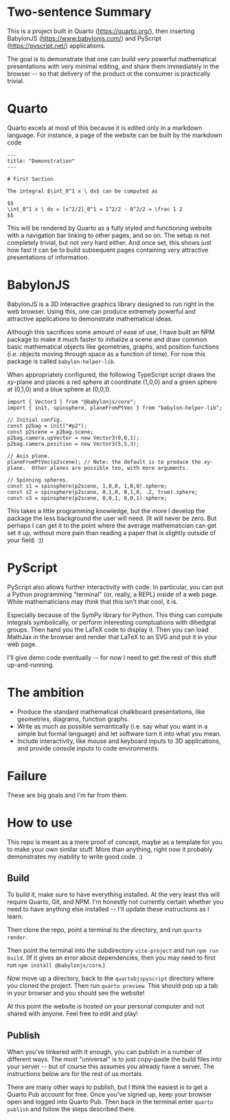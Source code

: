 # Two-sentence Summary

This is a project built in Quarto (https://quarto.org/), then inserting BabylonJS (https://www.babylonjs.com/) and PyScript (https://pyscript.net/) applications.

The goal is to demonstrate that one can build very powerful mathematical presentations with very minimal editing, and share them immediately in the browser -- so that delivery of the product ot the consumer is practically trivial.  

# Quarto 

Quarto excels at most of this because it is edited only in a markdown language.  For instance, a page of the website can be built by the markdown code

```
---
title: "Demonstration"
---

# First Section

The integral $\int_0^1 x \ dx$ can be computed as

$$
\int_0^1 x \ dx = [x^2/2]_0^1 = 1^2/2 - 0^2/2 = \frac 1 2
$$
```

This will be rendered by Quarto as a fully styled and functioning website with a navigation bar linking to other pages, and so on.  The setup is not completely trivial, but not very hard either.  And once set, this shows just how fast it can be to build subsequent pages containing very attractive presentations of information.

# BabylonJS

BabylonJS is a 3D interactive graphics library designed to run right in the web browser.  Using this, one can produce extremely powerful and attractive applications to demonstrate mathematical ideas.  

Although this sacrifices some amount of ease of use, I have built an NPM package to make it much faster to initialize a scene and draw common basic mathematical objects like geometries, graphs, and position functions (i.e. objects moving through space as a function of time).  For now this package is called `babylon-helper-lib`.

When appropriately configured, the following TypeScript script draws the $xy$-plane and places a red sphere at coordinate (1,0,0) and a green sphere at (0,1,0) and a blue sphere at (0,0,1).

```
import { Vector3 } from "@babylonjs/core";
import { init, spinsphere, planeFromPtVec } from "babylon-helper-lib";

// Initial config.
const p2bag = init("#p2");
const p2scene = p2bag.scene;
p2bag.camera.upVector = new Vector3(0,0,1);
p2bag.camera.position = new Vector3(5,5,3);

// Axis plane.
planeFromPtVec(p2scene); // Note: the default is to produce the xy-plane.  Other planes are possible too, with more arguments.  

// Spinning spheres.
const s1 = spinsphere(p2scene, 1,0,0, 1,0,0).sphere;
const s2 = spinsphere(p2scene, 0,1,0, 0,1,0, .2, true).sphere;
const s3 = spinsphere(p2scene, 0,0,1, 0,0,1).sphere;
```

This takes a little programming knowledge, but the more I develop the package the less background the user will need.  (It will never be zero.  But perhaps I can get it to the point where the average mathematician can get set it up, without more pain than reading a paper that is slightly outside of your field. :))

# PyScript

PyScript also allows further interactivity with code.  In particular, you can put a Python programming "terminal" (or, really, a REPL) inside of a web page.  While mathematicians may *think* that this isn't that cool, it is.

Especially because of the SymPy library for Python.  This thing can compute integrals symbolically, or perform interesting comptuations with dihedgral groups.  Then hand you the LaTeX code to display it.  Then you can load MathJax in the browser and render that LaTeX to an SVG and put it in your web page.

I'll give demo code eventually -- for now I need to get the rest of this stuff up-and-running.

# The ambition

* Produce the standard mathematical chalkboard presentations, like geometries, diagrams, function graphs.
* Write as much as possible semantically (i.e. say what you want in a simple but formal language) and let software turn it into what you mean.
* Include interactivity, like mouse and keyboard inputs to 3D applications, and provide console inputs to code environments.

# Failure

These are big goals and I'm far from them.  

# How to use

This repo is meant as a mere proof of concept, maybe as a template for you to make your own similar stuff.  More than anything, right now it probably demonstrates my inability to write good code.  :)

## Build

To build it, make sure to have everything installed.  At the very least this will require Quarto, Git, and NPM.  I'm honestly not currently certain whether you need to have anything else installed -- I'll update these instructions as I learn.

Then clone the repo, point a terminal to the directory, and run `quarto render`.

Then point the terminal into the subdirectory `vite-project` and run `npm run build`.  (If it gives an error about dependencies, then you may need to first run `npm install @babylonjs/core`.)

Now move up a directory, back to the `quartobjspyscript` directory where you cloned the project.  Then run `quarto preview`.  This should pop up a tab in your browser and you should see the website!

At this point the website is hosted on your personal computer and not shared with anyone.  Feel free to edit and play!

## Publish

When you've tinkered with it enough, you can publish in a number of different ways.  The most "universal" is to just copy-paste the build files into your server -- but of course this assumes you already have a server.  The instructions below are for the rest of us mortals.

There are many other ways to publish, but I think the easiest is to get a Quarto Pub account for free.  Once you've signed up, keep your browser open and logged into Quarto Pub.  Then back in the terminal enter `quarto publish` and follow the steps described there.  